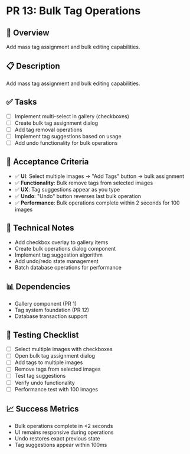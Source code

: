 # PR 13: Bulk Tag Operations

## 🎯 **Overview**
Add mass tag assignment and bulk editing capabilities.

## 📋 **Description**
Add mass tag assignment and bulk editing capabilities.

## ✅ **Tasks**
- [ ] Implement multi-select in gallery (checkboxes)
- [ ] Create bulk tag assignment dialog
- [ ] Add tag removal operations
- [ ] Implement tag suggestions based on usage
- [ ] Add undo functionality for bulk operations

## 🧪 **Acceptance Criteria**
- ✅ **UI**: Select multiple images → "Add Tags" button → bulk assignment
- ✅ **Functionality**: Bulk remove tags from selected images
- ✅ **UX**: Tag suggestions appear as you type
- ✅ **Undo**: "Undo" button reverses last bulk operation
- ✅ **Performance**: Bulk operations complete within 2 seconds for 100 images

## 🔧 **Technical Notes**
- Add checkbox overlay to gallery items
- Create bulk operations dialog component
- Implement tag suggestion algorithm
- Add undo/redo state management
- Batch database operations for performance

## 📊 **Dependencies**
- Gallery component (PR 1)
- Tag system foundation (PR 12)
- Database transaction support

## 🧪 **Testing Checklist**
- [ ] Select multiple images with checkboxes
- [ ] Open bulk tag assignment dialog
- [ ] Add tags to multiple images
- [ ] Remove tags from selected images
- [ ] Test tag suggestions
- [ ] Verify undo functionality
- [ ] Performance test with 100 images

## 📈 **Success Metrics**
- Bulk operations complete in <2 seconds
- UI remains responsive during operations
- Undo restores exact previous state
- Tag suggestions appear within 100ms
